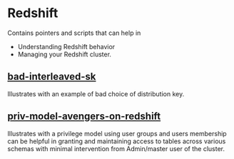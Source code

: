 # Redshift
Contains pointers and scripts that can help in
 - Understanding Redshift behavior
 - Managing your Redshift cluster.

## [bad-interleaved-sk](bad-interleaved-sk)
Illustrates with an example of bad choice of distribution key.

## [priv-model-avengers-on-redshift](priv-model-avengers-on-redshift)
Illustrates with a privilege model using user groups and users membership can be helpful in granting and maintaining access to tables across various schemas with minimal intervention from Admin/master user of the cluster. 
